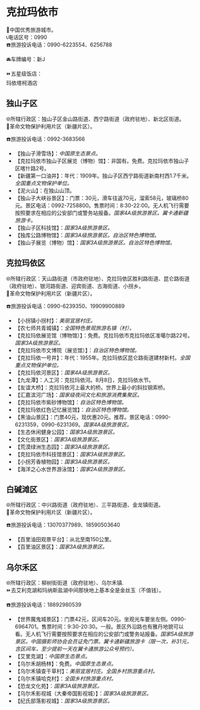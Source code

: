 # 克拉玛依市  
🏅中国优秀旅游城市。  
📞电话区号：0990  
☎️旅游投诉电话：0990-6223554、6256788  

🚘车牌编号：新J  

⏩五星级饭店：  
玛依塔柯酒店  

## 独山子区  
🌐所辖行政区：独山子区金山路街道、西宁路街道（政府驻地）、新北区街道。  
🚩革命文物保护利用片区（新疆片区）。  

☎️旅游投诉电话：0992-3683566  

* 【独山子滑雪场】：*中国原生态景点。*  
* 【克拉玛依市独山子区展览（博物）馆】：非国有。免费。克拉玛依市独山子区喀什路2号。  
* 【新疆第一口油井】：年代：1909年。独山子区西宁路街道新南村西1.7千米。*全国重点文物保护单位。*  
* 【泥火山】：在独山山顶。  
* 【独山子大峡谷景区】：门票：30元，滑车往返70元，溜索58元，玻璃桥80元。景区电话：0992-7258800。售票时间：8:30-22:00。无人机飞行需要按照要求在相应的公安部门或警务站报备。*国家4A级旅游景区。翼卡通新疆旅游卡。*  
* 【独山子区科技馆】：*国家3A级旅游景区。*  
* 【独库公路博物馆】：*国家3A级旅游景区。自治区特色博物馆。*  
* 【独山子展览（博物）馆】：*国家3A级旅游景区。自治区特色博物馆。*  

## 克拉玛依区  
🌐所辖行政区：天山路街道（市政府驻地）、克拉玛依区胜利路街道、昆仑路街道（政府驻地）、银河路街道、迎宾街道、古海街道、小拐乡。  
🚩革命文物保护利用片区（新疆片区）。  

☎️旅游投诉电话：0990-6239350、19909900889  

* 【小拐镇小拐村】：*美丽宜居村庄。*  
* 【农七师共青城镇】：*全国特色景观旅游名镇（村）。*  
* 【克拉玛依展览馆（博物馆）】：免费。克拉玛依市克拉玛依区准噶尔路22号。*国家3A级旅游景区。*  
* 【克拉玛依市文博院（展览馆）】：*自治区特色博物馆。*  
* 【克拉玛依一号井】：年代：1955年。克拉玛依区昆仑路街道建材新村。*全国重点文物保护单位。*  
* 【克拉玛依河景区】：*国家4A级旅游景区。*  
* 【九龙潭】：人工河：克拉玛依河。8月8日，克拉玛依水节。  
* 【友谊大桥】：克拉玛依河上最大的桥。世界上最小的斜拉钢索桥。  
* 【汇嘉滨河广场】：*国家级夜间文化和旅游消费集聚区。*  
* 【克拉玛依市紫砂博物馆】：*自治区特色博物馆。*  
* 【克拉玛依红色记忆展览馆】：*自治区特色博物馆。*  
* 【黑油山景区】：门票40元，现优惠20元。推荐。景区电话：0990-6231359，0990-6231369。*国家4A级旅游景区。*  
* 【生态休闲健身公园】：*国家3A级旅游景区。*  
* 【文化街景区】：*国家3A级旅游景区。*  
* 【荒漠绿洲生态园】：*国家3A级旅游景区。*  
* 【克拉玛依市科技馆景区】：*国家3A级旅游景区。*  
* 【小拐芳香植物园】：*国家3A级旅游景区。*  
* 【海洋之心水世界游泳馆】：*国家2A级旅游景区。*  

## 白碱滩区  
🌐所辖行政区：中兴路街道（政府驻地）、三平路街道、金龙镇街道。  
🚩革命文物保护利用片区（新疆片区）。  

☎️旅游投诉电话：13070377989、18590503640  

* 【百里油田观景平台】：从北至南150公里。  
* 【百里油区景区】：*国家3A级旅游景区。*  

## 乌尔禾区  
🌐所辖行政区：柳树街街道（政府驻地）、乌尔禾镇.  
⏩去艾利克湖和玛纳斯盐湖中间那快地上基本全是金丝玉（不值钱）。  

☎️旅游投诉电话：18892980539  

* 【世界魔鬼城景区】：门票42元，区间车20元。坐观光车要坐左侧。0990-6964701。售票时间：9:30-20:30。一般。景区外沿路也有雅丹地貌可以看。无人机飞行需要按照要求在相应的公安部门或警务站报备。*国家5A级旅游景区。中国摄影师协会会员证免门票。翼卡通新疆旅游卡（限一次，补31元，含区间车，至少提前一天在翼卡通旅游公众号预约）。*  
* 【艾里克湖】：*中国原生态景点。*  
* 【乌尔禾胡杨林】：免费。*中国原生态景点。*  
* 【乌尔禾镇查干草村】：*美丽宜居村庄。全国乡村旅游重点村。*  
* 【乌尔禾镇哈克村】：*全国乡村旅游重点村。*  
* 【恐龙文化苑】：*国家3A级旅游景区。*  
* 【乌尔禾影视城（大秦帝国影视城）】：*国家3A级旅游景区。*  
* 【纪氏部落影视城】：*国家3A级旅游景区。*  